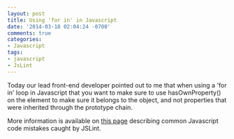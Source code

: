 ```yaml
---
layout: post
title: Using 'for in' in Javascript
date: '2014-03-18 02:04:24 -0700'
comments: true
categories:
- Javascript
tags:
- javascript
- JsLint
---
```

Today our lead front-end developer pointed out to me that when using a 'for in'
loop in Javascript that you want to make sure to use hasOwnProperty() on the
element to make sure it belongs to the object, and not properties that were
inherited through the prototype chain.

More information is available on [this page] describing common Javascript code
mistakes caught by JSLint.

[this page]: http://www.jslint.com/lint.html#forin
